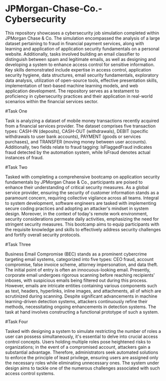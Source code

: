 # JPMorgan-Chase-Co.-Cybersecurity

This repository showcases a cybersecurity job simulation completed within JPMorgan Chase & Co. The simulation encompassed the analysis of a large dataset pertaining to fraud in financial payment services, along with learning and application of application security fundamentals on a personal website. Additionally, tasks involved building an email classifier to distinguish between spam and legitimate emails, as well as designing and developing a system to enhance access control for sensitive information. Key skills demonstrated include expertise in access control, application security hygiene, data structures, email security fundamentals, exploratory data analysis, utilization of open-source tools, effective presentation skills, implementation of text-based machine learning models, and web application development. The repository serves as a testament to proficiency in cybersecurity practices and their application in real-world scenarios within the financial services sector. 

#Task One

Task is analyzing a dataset of mobile money transactions recently acquired from a financial services provider. The dataset comprises five transaction types: CASH-IN (deposits), CASH-OUT (withdrawals), DEBIT (specific withdrawals to user bank accounts), PAYMENT (goods or services purchases), and TRANSFER (moving money between user accounts). Additionally, two fields relate to fraud tagging: IsFlaggedFraud indicates fraud detected by the automation system, while IsFraud denotes actual instances of fraud. 

#Task Two

Tasked with completing a comprehensive bootcamp on application security fundamentals by JPMorgan Chase & Co., participants are poised to enhance their understanding of critical security measures. As a global service provider, ensuring the security of customer information stands as a paramount concern, requiring collective vigilance across all teams. Integral to system development, software engineers are tasked with implementing secure coding practices and adopting an attacker's mindset in system design. Moreover, in the context of today's remote work environment, security considerations permeate daily activities, emphasizing the need for stringent security measures. This bootcamp aims to equip participants with the requisite knowledge and skills to effectively address security challenges and fortify overall security protocols.

#Task Three

Business Email Compromise (BEC) stands as a prominent cybercrime targeting email systems, categorized into five types: CEO fraud, account compromise, false invoice scheme, attorney impersonation, and data theft. The initial point of entry is often an innocuous-looking email. Presently, corporate email undergoes rigorous scanning before reaching recipients' inboxes, with suspicious emails being filtered out during this process. However, emails are intricate entities containing various components such as text, headers, hyperlinks, inline images, and attachments, all of which are scrutinized during scanning. Despite significant advancements in machine learning-driven detection systems, attackers continuously refine their methods, necessitating ongoing enhancements in detection systems. The task at hand involves constructing a functional prototype of such a system.

#Task Four

Tasked with designing a system to simulate restricting the number of roles a user can possess simultaneously, it's essential to delve into crucial access control concepts. Users holding multiple roles pose heightened risks to organizations; in the event of a compromised account, attackers gain a substantial advantage. Therefore, administrators seek automated solutions to enforce the principle of least privilege, ensuring users are assigned only the necessary roles while eliminating unnecessary ones. The system under design aims to tackle one of the numerous challenges associated with such access control systems.
